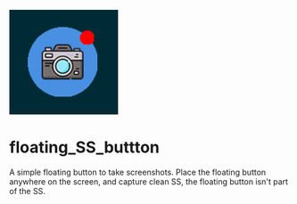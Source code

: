 ![Application](https://github.com/encodedCoder/floating_SS_buttton/blob/main/images/floating_button.png)
# floating_SS_buttton
A simple floating button to take screenshots. Place the floating button anywhere on the screen, and capture clean SS, the floating button isn't part of the SS.
